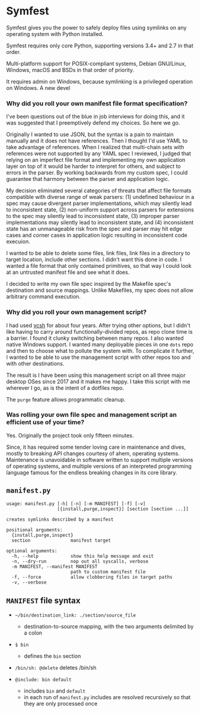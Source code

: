 <!-- vi: ft=markdown tw=80 ts=2 sw=2 sts=2 fdm=expr et: -->

# Symfest

Symfest gives you the power to safely deploy files using symlinks on any
operating system with Python installed.

Symfest requires only core Python, supporting versions 3.4+ and 2.7 in that order.

Multi-platform support for POSIX-compliant systems, Debian GNU/Linux, Windows,
  macOS and BSDs in that order of priority.

It requires admin on Windows, because symlinking is
a privileged operation on Windows. A new devel

### Why did you roll your own manifest file format specification?

I've been questions out of the blue in job interviews for doing this, and it was
suggested that I preemptively defend my choices. So here we go.

Originally I wanted to use JSON, but the syntax is a pain to maintain manually
and it does not have references. Then I thought I'd use YAML to take advantage
of references. When I realized that multi-chain sets with references were not
supported by any YAML spec I reviewed, I judged that relying on an imperfect
file format and implementing my own application layer on top of it would be
harder to interpret for others, and subject to errors in the parser. By working
backwards from my custom spec, I could guarantee that harmony between the parser
and application logic.

My decision eliminated several categories of threats that affect file formats
compatible with diverse range of weak parsers: (1) undefined behaviour in a spec
may cause divergent parser implementations, which may silently lead to
inconsistent state, (2) non-uniform support across parsers for extensions to the
spec may silently lead to inconsistent state, (3) improper parser
implementations may silently lead to inconsistent state, and (4) inconsistent
state has an unmanageable risk from the spec and parser may hit edge cases and
corner cases in application logic resulting in inconsistent code execuion.

I wanted to be able to delete some files, link files, link files in a directory
to target location, include other sections. I didn't want this done in code.
I wanted a file format that only contained primitives, so that way I could look
at an untrusted manifest file and see what it does.

I decided to write my own file spec inspired by the Makefile spec's destination
and source mappings. Unlike Makefiles, my spec does not allow arbitrary command
execution.

### Why did you roll your own management script?

I had used [vcsh](https://github.com/RichiH/vcsh) for about four years. After trying
other options, but I didn't like having to carry around functionally-divided
repos, as repo clone time is a barrier. I found it clunky switching between many
repos. I also wanted native Windows support. I wanted many deployable pieces in
one `dots` repo and then to choose what to pollute the system with. To
complicate it further, I wanted to be able to use the management script with
other repos too and with other destinations.

The result is I have been using this management script on all three major
desktop OSes since 2017 and it makes me happy. I take this script with me
wherever I go, as is the intent of a dotfiles repo.

The `purge` feature allows programmatic cleanup.

### Was rolling your own file spec and management script an efficient use of your time?

Yes. Originally the project took only fifteen minutes.

Since, it has required some tender loving care in maintenance and dives, mostly to
breaking API changes courtesy of ahem, operating systems.
Maintenance is unavoidable in software written to
support multiple versions of operating systems, and multiple
versions of an interpreted programming language famous for the endless breaking
changes in its core library.


## `manifest.py`
```
usage: manifest.py [-h] [-n] [-m MANIFEST] [-f] [-v]
                   [{install,purge,inspect}] [section [section ...]]

creates symlinks described by a manifest

positional arguments:
  {install,purge,inspect}
  section               manifest target

optional arguments:
  -h, --help            show this help message and exit
  -n, --dry-run         nop out all syscalls, verbose
  -m MANIFEST, --manifest MANIFEST
                        path to custom manifest file
  -f, --force           allow clobbering files in target paths
  -v, --verbose
```

## `MANIFEST` file syntax

- `~/bin/destination_link: ./section/source_file`
  - destination-to-source mapping, with the two arguments delimited by a colon

- `$ bin`
  - defines the `bin` section

- `/bin/sh: @delete`
  deletes /bin/sh

- `@include: bin default`
   - includes `bin` and `default`
   - in each run of `manifest.py` includes are resolved recursively so that they
       are only processed once
